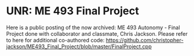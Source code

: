 # UNR: ME 493 Final Project
Here is a public posting of the now archived: ME 493 Autonomy - Final Project done with collaborator and classmate, Chris Jackson.
Please refer to here for additional co-authored code: https://github.com/christopher-jackson/ME493_Final_Project/blob/master/FinalProject.cpp
